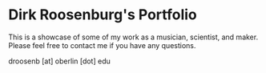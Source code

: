 # Dirk Roosenburg's Portfolio

This is a showcase of some of my work as a musician, scientist, and maker. Please feel free to contact me if you have any questions. 

droosenb [at] oberlin [dot] edu
